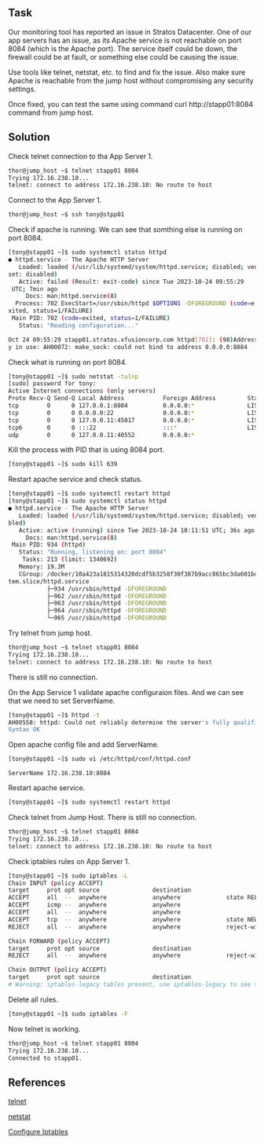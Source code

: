 ## Task
Our monitoring tool has reported an issue in Stratos Datacenter. One of our app servers has an issue, as its Apache service is not reachable on port 8084 (which is the Apache port). The service itself could be down, the firewall could be at fault, or something else could be causing the issue.

Use tools like telnet, netstat, etc. to find and fix the issue. Also make sure Apache is reachable from the jump host without compromising any security settings.

Once fixed, you can test the same using command curl http://stapp01:8084 command from jump host.
## Solution

Check telnet connection to tha App Server 1.
```sh
thor@jump_host ~$ telnet stapp01 8084
Trying 172.16.238.10...
telnet: connect to address 172.16.238.10: No route to host
```

Connect to the App Server 1.

```sh
thor@jump_host ~$ ssh tony@stpp01
```

Check if apache is running. We can see that somthing else is running on port 8084.
```sh
[tony@stapp01 ~]$ sudo systemctl status httpd
● httpd.service - The Apache HTTP Server
   Loaded: loaded (/usr/lib/systemd/system/httpd.service; disabled; vendor pre
set: disabled)
   Active: failed (Result: exit-code) since Tue 2023-10-24 09:55:29
 UTC; 7min ago
     Docs: man:httpd.service(8)
  Process: 702 ExecStart=/usr/sbin/httpd $OPTIONS -DFOREGROUND (code=e
xited, status=1/FAILURE)
 Main PID: 702 (code=exited, status=1/FAILURE)
   Status: "Reading configuration..."

Oct 24 09:55:29 stapp01.stratos.xfusioncorp.com httpd[702]: (98)Address alread
y in use: AH00072: make_sock: could not bind to address 0.0.0.0:8084
```
Check what is running on port 8084.

```sh
[tony@stapp01 ~]$ sudo netstat -tulnp
[sudo] password for tony: 
Active Internet connections (only servers)
Proto Recv-Q Send-Q Local Address           Foreign Address         State       PID/Program name    
tcp        0      0 127.0.0.1:8084          0.0.0.0:*               LISTEN      639/sendmail: accep 
tcp        0      0 0.0.0.0:22              0.0.0.0:*               LISTEN      485/sshd            
tcp        0      0 127.0.0.11:45017        0.0.0.0:*               LISTEN      -                   
tcp6       0      0 :::22                   :::*                    LISTEN      485/sshd            
udp        0      0 127.0.0.11:40552        0.0.0.0:*   
```

Kill the process with PID that is using 8084 port.

```sh
[tony@stapp01 ~]$ sudo kill 639
```

Restart apache service and check status.

```sh
[tony@stapp01 ~]$ sudo systemctl restart httpd
[tony@stapp01 ~]$ sudo systemctl status httpd
● httpd.service - The Apache HTTP Server
   Loaded: loaded (/usr/lib/systemd/system/httpd.service; disabled; vendor preset: disa
bled)
   Active: active (running) since Tue 2023-10-24 10:11:51 UTC; 36s ago
     Docs: man:httpd.service(8)
 Main PID: 934 (httpd)
   Status: "Running, listening on: port 8084"
    Tasks: 213 (limit: 1340692)
   Memory: 19.3M
   CGroup: /docker/10a423a1815314320dcdf5b3258f30f387b9acc865bc3da601bdbf3b6e4263fb/sys
tem.slice/httpd.service
           ├─934 /usr/sbin/httpd -DFOREGROUND
           ├─962 /usr/sbin/httpd -DFOREGROUND
           ├─963 /usr/sbin/httpd -DFOREGROUND
           ├─964 /usr/sbin/httpd -DFOREGROUND
           └─965 /usr/sbin/httpd -DFOREGROUND
```

Try telnet from jump host.

```sh
thor@jump_host ~$ telnet stapp01 8084
Trying 172.16.238.10...
telnet: connect to address 172.16.238.10: No route to host
```

There is still no connection.

On the App Service 1 validate apache configuraion files. And we can see that we need to set ServerName.
```sh
[tony@stapp01 ~]$ httpd -t
AH00558: httpd: Could not reliably determine the server's fully qualified domain name, using stapp01.stratos.xfusioncorp.com. Set the 'ServerName' directive globally to suppress this message
Syntax OK
```

Open apache config file and add ServerName.

```sh
[tony@stapp01 ~]$ sudo vi /etc/httpd/conf/httpd.conf 
```
```
ServerName 172.16.238.10:8084
```

Restart apache service.

```sh
[tony@stapp01 ~]$ sudo systemctl restart httpd
```

Check telnet from Jump Host. There is still no connection.

```sh
thor@jump_host ~$ telnet stapp01 8084
Trying 172.16.238.10...
telnet: connect to address 172.16.238.10: No route to host
```

Check iptables rules on App Server 1.

```sh
[tony@stapp01 ~]$ sudo iptables -L
Chain INPUT (policy ACCEPT)
target     prot opt source               destination         
ACCEPT     all  --  anywhere             anywhere             state RELATED,ESTABLISHED
ACCEPT     icmp --  anywhere             anywhere            
ACCEPT     all  --  anywhere             anywhere            
ACCEPT     tcp  --  anywhere             anywhere             state NEW tcp dpt:ssh
REJECT     all  --  anywhere             anywhere             reject-with icmp-host-prohibited

Chain FORWARD (policy ACCEPT)
target     prot opt source               destination         
REJECT     all  --  anywhere             anywhere             reject-with icmp-host-prohibited

Chain OUTPUT (policy ACCEPT)
target     prot opt source               destination         
# Warning: iptables-legacy tables present, use iptables-legacy to see them
```

Delete all rules. 

```sh
[tony@stapp01 ~]$ sudo iptables -F
```

Now telnet is working.

```sh
thor@jump_host ~$ telnet stapp01 8084
Trying 172.16.238.10...
Connected to stapp01.
```
## References

[telnet](https://www.commandlinux.com/man-page/man1/telnet.1.html)

[netstat](https://linux.die.net/man/8/netstat)

[Configure Iptables](https://upcloud.com/resources/tutorials/configure-iptables-centos)

